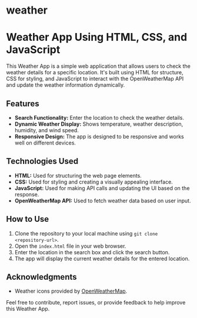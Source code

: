 # weather
# Weather App Using HTML, CSS, and JavaScript

This Weather App is a simple web application that allows users to check the weather details for a specific location. It's built using HTML for structure, CSS for styling, and JavaScript to interact with the OpenWeatherMap API and update the weather information dynamically.

## Features

- **Search Functionality:** Enter the location to check the weather details.
- **Dynamic Weather Display:** Shows temperature, weather description, humidity, and wind speed.
- **Responsive Design:** The app is designed to be responsive and works well on different devices.

## Technologies Used

- **HTML:** Used for structuring the web page elements.
- **CSS:** Used for styling and creating a visually appealing interface.
- **JavaScript:** Used for making API calls and updating the UI based on the response.
- **OpenWeatherMap API:** Used to fetch weather data based on user input.

## How to Use

1. Clone the repository to your local machine using `git clone <repository-url>`.
2. Open the `index.html` file in your web browser.
3. Enter the location in the search box and click the search button.
4. The app will display the current weather details for the entered location.

## Acknowledgments

- Weather icons provided by [OpenWeatherMap](https://openweathermap.org/weather-conditions).

Feel free to contribute, report issues, or provide feedback to help improve this Weather App.

